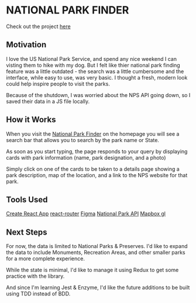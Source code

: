 # NATIONAL PARK FINDER

Check out the project [here](http://national-park-finder.surge.sh/)

## Motivation
I love the US National Park Service, and spend any nice weekend I can visting them to hike with my dog. But I felt like thier national park finding feature was a little outdated - the search was a little cumbersome and the interface, while easy to use, was very basic. I thought a fresh, modern look could help inspire people to visit the parks.

Because of the shutdown, I was worried about the NPS API going down, so I saved their data in a JS file locally.

## How it Works
When you visit the [National Park Finder](http://national-park-finder.surge.sh/) on the homepage you will see a search bar that allows you to search by the park name or State.

As soon as you start typing, the page responds to your query by displaying cards with park information (name, park designation, and a photo)

Simply click on one of the cards to be taken to a details page showing a park description, map of the location, and a link to the NPS website for that park.

## Tools Used
[Create React App](https://github.com/facebook/create-react-app)
[react-router](https://reacttraining.com/react-router/)
[Figma](https://www.figma.com/)
[National Park API](https://www.nps.gov/subjects/digital/nps-data-api.htm)
[Mapbox gl](https://www.mapbox.com/mapbox-gl-js/api/)

## Next Steps
For now, the data is limited to National Parks & Preserves. I'd like to expand the data to include Monuments, Recreation Areas, and other smaller parks for a more complete experience.

While the state is minimal, I'd like to manage it using Redux to get some practice with the library.

And since I'm learning Jest & Enzyme, I'd like the future additions to be built using TDD instead of BDD.





